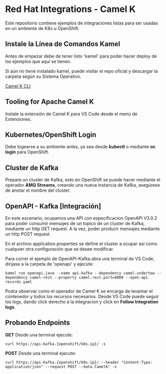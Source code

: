 # Red Hat Integrations - Camel K

Este repositorio contiene ejemplos de integraciones listas para ser usadas en un ambiente de K8s u OpenShift.

## Instale la Línea de Comandos Kamel

Antes de empezar debe de tener listo 'kamel' para poder hacer deploy de los ejemplos que aquí se tienen.

Si aún no tiene instalado kamel, puede visitar el repo oficial y descargar la carpeta según su Sistema Operativo.

[Camel K CLI](https://github.com/apache/camel-k/releases)

## Tooling for Apache Camel K

Instale la extensión de Camel K para VS Code desde el menú de Extensiones.

## Kubernetes/OpenShift Login

Debe logearse a su ambiente antes, ya sea desde **kubectl** o mediante **oc login** para OpenShift.

## Cluster de Kafka

Prepare un cluster de Kafka, esto en OpenShift se puede hacer mediante el operador **AMQ Streams**, creando una nueva instancia de Kafka, asegúrese de anotar el nombre del cluster.

## OpenAPI - Kafka [Integración]

En este escenario, ocupamos una API con especificacion OpenAPI V3.0.2 para poder consumir mensajes de un topico de un cluster de Kafka, mediante un http GET request.
A la vez, poder producir mensajes mediante un http POST request.

En el archivo application.properties se define el cluster a ocupar así como cualquier otra configuración que se desee modificar.

Para correr el ejemplo de OpenAPI-Kafka abra una terminal de VS Code, dirijase a la carpeta de 'openapi' y ejecute:

```kamel run openapi.java --name api-kafka --dependency camel-undertow --dependency camel-rest --property camel.rest.port=8080 --open-api records.yaml```

Podra observar como el operador de Camel K se encarga de levantar el contenedor y todos los recursos necesarios. Desde VS Code puede seguir los logs, dando click derecho a la integracion y click en **Follow Integration logs**.

## Probando Endpoints

**GET**
Desde una terminal ejecute:

```curl https://api-kafka.{openshift/k8s.ip}/ -s```

**POST**
Desde una terminal ejecute:

```curl https://api-kafka.{openshift/k8s.ip}/ --header "Content-Type: application/json" --request POST --data CamelK! -s```